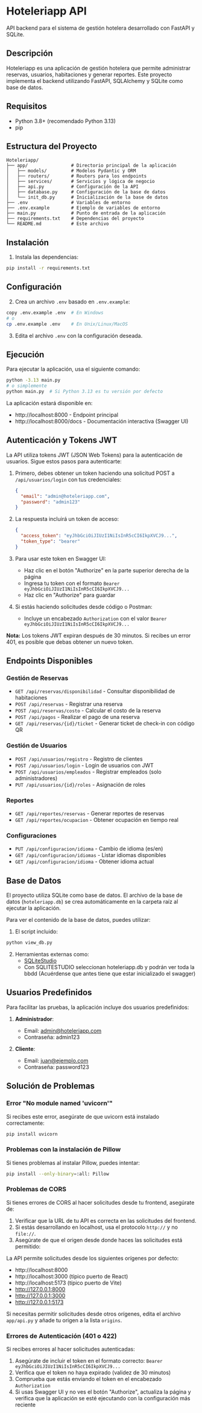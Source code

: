 # Hoteleriapp API

API backend para el sistema de gestión hotelera desarrollado con FastAPI y SQLite.

## Descripción

Hoteleriapp es una aplicación de gestión hotelera que permite administrar reservas, usuarios, habitaciones y generar reportes. Este proyecto implementa el backend utilizando FastAPI, SQLAlchemy y SQLite como base de datos.

## Requisitos

- Python 3.8+ (recomendado Python 3.13)
- pip

## Estructura del Proyecto

```
Hoteleriapp/
├── app/                # Directorio principal de la aplicación
│   ├── models/         # Modelos Pydantic y ORM
│   ├── routers/        # Routers para los endpoints 
│   ├── services/       # Servicios y lógica de negocio
│   ├── api.py          # Configuración de la API
│   ├── database.py     # Configuración de la base de datos
│   └── init_db.py      # Inicialización de la base de datos
├── .env                # Variables de entorno
├── .env.example        # Ejemplo de variables de entorno
├── main.py             # Punto de entrada de la aplicación
├── requirements.txt    # Dependencias del proyecto
└── README.md           # Este archivo
```

## Instalación

1. Instala las dependencias:
```bash
pip install -r requirements.txt
```

## Configuración

2. Crea un archivo `.env` basado en `.env.example`:
```bash
copy .env.example .env  # En Windows
# o
cp .env.example .env    # En Unix/Linux/MacOS
```

3. Edita el archivo `.env` con la configuración deseada.

## Ejecución

Para ejecutar la aplicación, usa el siguiente comando:

```bash
python -3.13 main.py
# o simplemente 
python main.py  # Si Python 3.13 es tu versión por defecto
```

La aplicación estará disponible en:
- http://localhost:8000 - Endpoint principal
- http://localhost:8000/docs - Documentación interactiva (Swagger UI)

## Autenticación y Tokens JWT

La API utiliza tokens JWT (JSON Web Tokens) para la autenticación de usuarios. Sigue estos pasos para autenticarte:

1. Primero, debes obtener un token haciendo una solicitud POST a `/api/usuarios/login` con tus credenciales:
   ```json
   {
     "email": "admin@hoteleriapp.com",
     "password": "admin123"
   }
   ```

2. La respuesta incluirá un token de acceso:
   ```json
   {
     "access_token": "eyJhbGciOiJIUzI1NiIsInR5cCI6IkpXVCJ9...",
     "token_type": "bearer"
   }
   ```

3. Para usar este token en Swagger UI:
   - Haz clic en el botón "Authorize" en la parte superior derecha de la página
   - Ingresa tu token con el formato `Bearer eyJhbGciOiJIUzI1NiIsInR5cCI6IkpXVCJ9...`
   - Haz clic en "Authorize" para guardar

4. Si estás haciendo solicitudes desde código o Postman:
   - Incluye un encabezado `Authorization` con el valor `Bearer eyJhbGciOiJIUzI1NiIsInR5cCI6IkpXVCJ9...`

**Nota:** Los tokens JWT expiran después de 30 minutos. Si recibes un error 401, es posible que debas obtener un nuevo token.

## Endpoints Disponibles

### Gestión de Reservas
- `GET /api/reservas/disponibilidad` - Consultar disponibilidad de habitaciones
- `POST /api/reservas` - Registrar una reserva
- `POST /api/reservas/costo` - Calcular el costo de la reserva
- `POST /api/pagos` - Realizar el pago de una reserva
- `GET /api/reservas/{id}/ticket` - Generar ticket de check-in con código QR

### Gestión de Usuarios
- `POST /api/usuarios/registro` - Registro de clientes
- `POST /api/usuarios/login` - Login de usuarios con JWT
- `POST /api/usuarios/empleados` - Registrar empleados (solo administradores)
- `PUT /api/usuarios/{id}/roles` - Asignación de roles

### Reportes
- `GET /api/reportes/reservas` - Generar reportes de reservas
- `GET /api/reportes/ocupacion` - Obtener ocupación en tiempo real

### Configuraciones
- `PUT /api/configuracion/idioma` - Cambio de idioma (es/en)
- `GET /api/configuracion/idiomas` - Listar idiomas disponibles
- `GET /api/configuracion/idioma` - Obtener idioma actual

## Base de Datos

El proyecto utiliza SQLite como base de datos. El archivo de la base de datos (`hoteleriapp.db`) se crea automáticamente en la carpeta raíz al ejecutar la aplicación.

Para ver el contenido de la base de datos, puedes utilizar:

1. El script incluido:
```bash
python view_db.py
```

2. Herramientas externas como:
   - [SQLiteStudio](https://sqlitestudio.pl/)
   - Con SQLITESTUDIO seleccionan hoteleriapp.db y podrán ver toda la bbdd (Acuérdense que antes tiene que estar inicializado el swagger)

## Usuarios Predefinidos

Para facilitar las pruebas, la aplicación incluye dos usuarios predefinidos:

1. **Administrador**:
   - Email: admin@hoteleriapp.com
   - Contraseña: admin123

2. **Cliente**:
   - Email: juan@ejemplo.com
   - Contraseña: password123

## Solución de Problemas

### Error "No module named 'uvicorn'"
Si recibes este error, asegúrate de que uvicorn está instalado correctamente:
```bash
pip install uvicorn
```

### Problemas con la instalación de Pillow
Si tienes problemas al instalar Pillow, puedes intentar:
```bash
pip install --only-binary=:all: Pillow
```

### Problemas de CORS
Si tienes errores de CORS al hacer solicitudes desde tu frontend, asegúrate de:

1. Verificar que la URL de tu API es correcta en las solicitudes del frontend.
2. Si estás desarrollando en localhost, usa el protocolo `http://` y no `file://`.
3. Asegúrate de que el origen desde donde haces las solicitudes está permitido:

La API permite solicitudes desde los siguientes orígenes por defecto:
- http://localhost:8000
- http://localhost:3000 (típico puerto de React)
- http://localhost:5173 (típico puerto de Vite)
- http://127.0.0.1:8000
- http://127.0.0.1:3000
- http://127.0.0.1:5173

Si necesitas permitir solicitudes desde otros orígenes, edita el archivo `app/api.py` y añade tu origen a la lista `origins`.

### Errores de Autenticación (401 o 422)
Si recibes errores al hacer solicitudes autenticadas:

1. Asegúrate de incluir el token en el formato correcto: `Bearer eyJhbGciOiJIUzI1NiIsInR5cCI6IkpXVCJ9...`
2. Verifica que el token no haya expirado (validez de 30 minutos)
3. Comprueba que estás enviando el token en el encabezado `Authorization`
4. Si usas Swagger UI y no ves el botón "Authorize", actualiza la página y verifica que la aplicación se esté ejecutando con la configuración más reciente